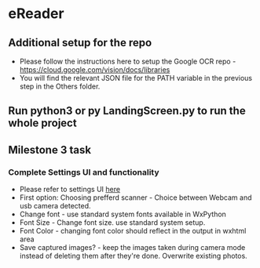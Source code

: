 # eReader

## Additional setup for the repo
* Please follow the instructions here to setup the Google OCR repo - https://cloud.google.com/vision/docs/libraries
* You will find the relevant JSON file for the PATH variable in the previous step in the Others folder. 

## Run python3 or py LandingScreen.py to run the whole project

## Milestone 3 task
### Complete Settings UI and functionality
* Please refer to settings UI [here](https://imgur.com/a/JkuJrpd)
* First option: Choosing prefferd scanner - Choice between Webcam and usb camera detected. 
* Change font - use standard system fonts available in WxPython
* Font Size - Change font size. use standard system setup.
* Font Color - changing font color should reflect in the output in wxhtml area
* Save captured images? - keep the images taken during camera mode instead of deleting them after they're done. Overwrite existing photos. 
